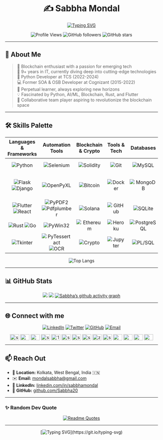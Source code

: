 <div align="center">

# ✍️ Sabbha Mondal

[![Typing SVG](https://readme-typing-svg.herokuapp.com?font=Bungee+Spice&size=35&duration=3000&pause=1000&&color=53EBF7&center=true&vCenter=true&width=535&lines=Python+Developer;Blockchain+Enthusiast;AI%2FML+Aficionado;Mobile+App+Developer;Automation+Specialist)](https://git.io/typing-svg)


![Profile Views](https://komarev.com/ghpvc/?username=Sabbha20&style=flat-square&color=665c54)
![GitHub followers](https://img.shields.io/github/followers/Sabbha20?label=Follow&style=social)
![GitHub stars](https://img.shields.io/github/stars/Sabbha20?label=Stars&style=social)

</div>

---

## 📌 About Me

> 🚀 Blockchain enthusiast with a passion for emerging tech  
> 💼 9+ years in IT, currently diving deep into cutting-edge technologies  
> 🐍 Python Developer at TCS (2022-2024)  
> 💻 Former SOA & OSB Developer at Cognizant (2015-2022)  
> 🌱 Perpetual learner, always exploring new horizons  
> 💡 Fascinated by Python, AI/ML, Blockchain, Rust, and Flutter  
> 🤝 Collaborative team player aspiring to revolutionize the blockchain space  

---

## 🛠 Skills Palette

<div>

<div align="center" >

| Languages & Frameworks | Automation Tools | Blockchain & Crypto | Tools & Tech | Databases | AI/ML Libraries |
|:----------------------:|:-------------------:|:-------------------:|:------------:|:---------:|:---------------:|
| ![Python](https://img.shields.io/badge/Python-3776AB?style=plastic&logo=python&logoColor=white) | ![Selenium](https://img.shields.io/badge/Selenium-43B02A?style=plastic&logo=selenium&logoColor=white) | ![Solidity](https://img.shields.io/badge/Solidity-363636?style=plastic&logo=solidity&logoColor=white) | ![Git](https://img.shields.io/badge/Git-F05032?style=plastic&logo=git&logoColor=white) | ![MySQL](https://img.shields.io/badge/MySQL-4479A1?style=plastic&logo=mysql&logoColor=white) | ![NumPy](https://img.shields.io/badge/NumPy-013243?style=plastic&logo=numpy&logoColor=white) ![Pandas](https://img.shields.io/badge/Pandas-014189?style=plastic&logo=pandas&logoColor=white) |
| ![Flask](https://img.shields.io/badge/Flask-000000?style=plastic&logo=flask&logoColor=white) ![Django](https://img.shields.io/badge/Django-092E20?style=plastic&logo=django&logoColor=white) | ![OpenPyXL](https://img.shields.io/badge/OpenPyXL-217346?style=plastic&logo=google-sheets&logoColor=white) | ![Bitcoin](https://img.shields.io/badge/Bitcoin-F7931A?style=plastic&logo=bitcoin&logoColor=white) | ![Docker](https://img.shields.io/badge/Docker-2496ED?style=plastic&logo=docker&logoColor=white) | ![MongoDB](https://img.shields.io/badge/MongoDB-47A248?style=plastic&logo=mongodb&logoColor=white) | ![OpenCV](https://img.shields.io/badge/OpenCV-5C3EE8?style=plastic&logo=opencv&logoColor=white) ![PyTorch](https://img.shields.io/badge/PyTorch-EE4C2C?style=plastic&logo=pytorch&logoColor=white) |
| ![Flutter](https://img.shields.io/badge/Flutter-02569B?style=plastic&logo=flutter&logoColor=white) ![React](https://img.shields.io/badge/React-61DAFB?style=plastic&logo=react&logoColor=black) | ![PyPDF2](https://img.shields.io/badge/PyPDF2-EC1C24?style=plastic&logo=adobe-acrobat-reader&logoColor=white) ![Pdfplumber](https://img.shields.io/badge/Pdfplumber-970505?style=plastic&logo=google-slides&logoColor=white) | ![Solana](https://img.shields.io/badge/Solana-9945FF?logo=solana&logoColor=fff) | ![GitHub](https://img.shields.io/badge/GitHub-181717?style=plastic&logo=github&logoColor=white) | ![SQLite](https://img.shields.io/badge/SQLite-003B57?style=plastic&logo=sqlite&logoColor=white) | ![Matplotlib](https://img.shields.io/badge/Matplotlib-11557C?style=plastic&logo=python&logoColor=white) |
| ![Rust](https://img.shields.io/badge/Rust-000000?style=plastic&logo=rust&logoColor=white) ![Go](https://img.shields.io/badge/Go-00ADD8?style=plastic&logo=go&logoColor=white) | ![PyWin32](https://img.shields.io/badge/PyWin32-f3f155?style=plastic&logo=python&logoColor=blue) | ![Ethereum](https://img.shields.io/badge/Ethereum-3C3C3D?style=plastic&logo=ethereum&logoColor=white) | ![Heroku](https://img.shields.io/badge/Heroku-430098?style=plastic&logo=heroku&logoColor=white) | ![PostgreSQL](https://img.shields.io/badge/PostgreSQL-336791?style=plastic&logo=postgresql&logoColor=white) | ![NLP](https://img.shields.io/badge/NLP-4285F4?style=plastic&logo=google-cloud&logoColor=white) ![spaCy](https://img.shields.io/badge/spaCy-09A3D5?style=plastic&logo=spacy&logoColor=white) |
| ![Tkinter](https://img.shields.io/badge/Tkinter-5b5b5b?style=plastic&logo=payoneer&logoColor=white) | ![PyTessertact](https://img.shields.io/badge/PyTessertact-e70000?style=plastic&logo=google&logoColor=white) ![OCR](https://img.shields.io/badge/OCR-4285F4?style=plastic&logo=docusaurus&logoColor=white) | ![Crypto](https://img.shields.io/badge/Crypto-00979D?style=plastic&logo=bitcoinsv&logoColor=white) | ![Jupyter](https://img.shields.io/badge/Jupyter-F37626?style=plastic&logo=jupyter&logoColor=white) | ![PL/SQL](https://img.shields.io/badge/PL%2FSQL-F80000?style=plastic&logo=oracle&logoColor=white) | ![Scikit-learn](https://img.shields.io/badge/Scikit-learn-F7931E?style=plastic&logo=scikit-learn&logoColor=white) |

<!--
| Languages & Frameworks | Automation Tools   | Blockchain & Crypto  | Tools & Tech | Databases | AI/ML Libraries |
|:----------------------:|:-------------------:|:-------------------:|:------------:|:---------:|:---------------:|
| Python                 | Selenium-Webdriver  | Solidity             | Git         | MySQL     | Numpy • Pandas  |
| Flask • Django         | OpenPyXL            | Bitcoin              | Docker      | MongoDB   | OpenCV • PyTorch|
| Flutter • React        | PdfPlumber • PyPDF2 | Smart Contracts      | GitHub      | SQLite    | Matplotlib      |
| Rust • GO              | pyWin32             | Ethereum             | Heroku      | Postgres  | NLP • Spacy     |
| Tkinter                | Pytesseract • OCR   | Crypto               | Jupyter     | Pl-SQL    | scikit-learn    |
-->

</div>

<div align="center" >
  
![Top Langs](https://github-readme-stats.vercel.app/api/top-langs/?username=Sabbha20&theme=ayu-mirage&layout=donut&langs_count=8&include_all_commits=true&count_private=true&hide=typescript,swift)
  
</div>
  
</div>

---

## 📊 GitHub Stats

<div align="center">

![](https://github-readme-stats.vercel.app/api?username=Sabbha20&theme=ayu-mirage&hide_border=false&include_all_commits=true&count_private=true) 
![](https://github-readme-streak-stats.herokuapp.com/?user=Sabbha20&theme=ayu-mirage&hide_border=false) 
[![Sabbha’s github activity graph](https://github-readme-activity-graph.vercel.app/graph?username=Sabbha20&theme=github-compact&days=50)](https://github.com/Sabbha20/github-readme-activity-graph) 
 

</div>

---

## 🌐 Connect with me

<div align="center">

[![LinkedIn](https://img.shields.io/badge/-LinkedIn-0A66C2?style=for-the-badge&logo=LinkedIn&logoColor=white)](https://linkedin.com/in/sabbhamondal)
[![Twitter](https://img.shields.io/badge/-Twitter-1DA1F2?style=for-the-badge&logo=Twitter&logoColor=white)](https://twitter.com/mondal_sabbha)
[![GitHub](https://img.shields.io/badge/-GitHub-181717?style=for-the-badge&logo=GitHub&logoColor=white)](https://github.com/Sabbha20)
[![Email](https://img.shields.io/badge/-Email-D14836?style=for-the-badge&logo=Gmail&logoColor=white)](mailto:mondalsabbha@gmail.com)

</div>
<p align="center">
<a href="https://codepen.io/sabbha" target="blank"><img align="center" src="https://raw.githubusercontent.com/rahuldkjain/github-profile-readme-generator/master/src/images/icons/Social/codepen.svg" alt="sabbha" height="20" width="30" /></a>
<a href="https://dev.to/mondal_sabbha" target="blank"><img align="center" src="https://raw.githubusercontent.com/rahuldkjain/github-profile-readme-generator/master/src/images/icons/Social/devto.svg" alt="mondal_sabbha" height="20" width="30" /></a>
<a href="https://twitter.com/mondal_sabbha" target="blank"><img align="center" src="https://raw.githubusercontent.com/rahuldkjain/github-profile-readme-generator/master/src/images/icons/Social/twitter.svg" alt="mondal_sabbha" height="20" width="30" /></a>
<a href="https://linkedin.com/in/sabbhamondal" target="blank"><img align="center" src="https://raw.githubusercontent.com/rahuldkjain/github-profile-readme-generator/master/src/images/icons/Social/linked-in-alt.svg" alt="sabbhamondal"height="20" width="30" /></a>
<a href="https://stackoverflow.com/users/14581828" target="blank"><img align="center" src="https://raw.githubusercontent.com/rahuldkjain/github-profile-readme-generator/master/src/images/icons/Social/stack-overflow.svg" alt="14581828" height="20" width="30"/></a>
<a href="https://codesandbox.com/sabbha20" target="blank"><img align="center" src="https://raw.githubusercontent.com/rahuldkjain/github-profile-readme-generator/master/src/images/icons/Social/codesandbox.svg" alt="sabbha20" height="20" width="30"/></a>
<a href="https://kaggle.com/sabbhamondal" target="blank"><img align="center" src="https://raw.githubusercontent.com/rahuldkjain/github-profile-readme-generator/master/src/images/icons/Social/kaggle.svg" alt="sabbhamondal" height="20" width="30" /></a>
<a href="https://fb.com/sabbhasachi.mondal" target="blank"><img align="center" src="https://raw.githubusercontent.com/rahuldkjain/github-profile-readme-generator/master/src/images/icons/Social/facebook.svg" alt="sabbhasachi.mondal" height="20" width="30" /></a>
<a href="https://instagram.com/zero_patterns" target="blank"><img align="center" src="https://raw.githubusercontent.com/rahuldkjain/github-profile-readme-generator/master/src/images/icons/Social/instagram.svg" alt="zero_patterns" height="20" width="30" /></a>
<a href="https://www.behance.net/sabbha" target="blank"><img align="center" src="https://raw.githubusercontent.com/rahuldkjain/github-profile-readme-generator/master/src/images/icons/Social/behance.svg" alt="sabbha" height="20" width="30" /></a>
<a href="https://medium.com/@mondalsabbha" target="blank"><img align="center" src="https://raw.githubusercontent.com/rahuldkjain/github-profile-readme-generator/master/src/images/icons/Social/medium.svg" alt="@mondalsabbha" height="20" width="30" /></a>
<a href="https://www.hackerrank.com/mondalsabbha" target="blank"><img align="center" src="https://raw.githubusercontent.com/rahuldkjain/github-profile-readme-generator/master/src/images/icons/Social/hackerrank.svg" alt="mondalsabbha" height="20" width="30" /></a>
<a href="https://www.leetcode.com/mondalsabbha" target="blank"><img align="center" src="https://raw.githubusercontent.com/rahuldkjain/github-profile-readme-generator/master/src/images/icons/Social/leet-code.svg" alt="mondalsabbha" height="20" width="30" /></a>
<a href="https://www.hackerearth.com/@sabbha.power1" target="blank"><img align="center" src="https://raw.githubusercontent.com/rahuldkjain/github-profile-readme-generator/master/src/images/icons/Social/hackerearth.svg" alt="@sabbha.power1" height="20" width="30" /></a>
</p>

---

## 📫 Reach Out
- 📍 **Location:** Kolkata, West Bengal, India 🇮🇳
- ✉️ **Email:** [mondalsabbha@gmail.com](mailto:mondalsabbha@gmail.com)
- 🔗 **LinkedIn:** [linkedin.com/in/sabbhamondal](https://www.linkedin.com/in/sabbhamondal/)
- 🐙 **GitHub:** [github.com/Sabbha20](https://github.com/Sabbha20)


---


### ✨ Random Dev Quote
<div align="center">

[![Readme Quotes](https://quotes-github-readme.vercel.app/api?type=horizontal&theme=ayu-mirage&hide_border=false)](https://github.com/piyushsuthar/github-readme-quotes)

</div>

---

<div align="center">

[![Typing SVG](https://readme-typing-svg.herokuapp.com?font=Macondo&size=30&duration=3000&pause=1000&color=53EBF7&center=true&vCenter=true&width=675&lines=Thanks+for+visiting+my+profile!;Let's+connect+and+create+something+amazing!)](https://git.io/typing-svg)

</div>
